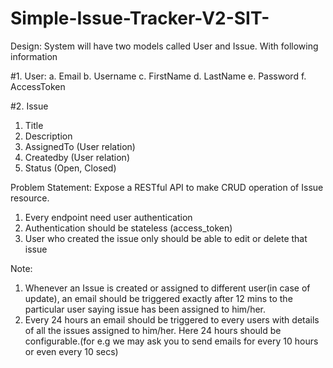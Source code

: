 # Simple-Issue-Tracker-V2-SIT-

Design:
System will have two models called User and Issue. With following information

#1. User:
a. Email
b. Username
c. FirstName
d. LastName
e. Password
f. AccessToken

#2. Issue
1. Title
2. Description
3. AssignedTo (User relation)
4. Createdby (User relation)
5. Status (Open, Closed)

Problem Statement:
Expose a RESTful API to make CRUD operation of Issue resource.
1. Every endpoint need user authentication
2. Authentication should be stateless (access_token)
3. User who created the issue only should be able to edit or delete that issue

Note:
1. Whenever an Issue is created or assigned to different user(in case of update), an email
should be triggered exactly after 12 mins to the particular user saying issue has been
assigned to him/her.
2. Every 24 hours an email should be triggered to every users with details of all the issues
assigned to him/her. Here 24 hours should be configurable.(for e.g we may ask you to
send emails for every 10 hours or even every 10 secs)